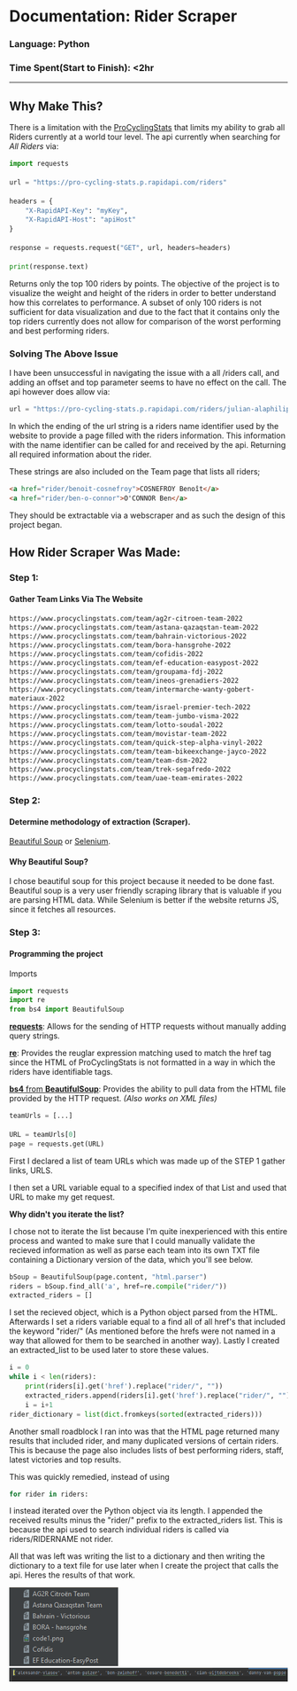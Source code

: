 # Documentation: Rider Scraper

### Language: Python
### Time Spent(Start to Finish): <2hr
<hr>

## Why Make This?

There is a limitation with the [ProCyclingStats](https://www.procyclingstats.com/) that limits my ability to grab all Riders currently at a world tour level. The api currently when searching for *All Riders* via: 

```python
import requests

url = "https://pro-cycling-stats.p.rapidapi.com/riders"

headers = {
	"X-RapidAPI-Key": "myKey",
	"X-RapidAPI-Host": "apiHost"
}

response = requests.request("GET", url, headers=headers)

print(response.text)
```
Returns only the top 100 riders by points. The objective of the project is to visualize the weight and height of the riders in order to better understand how this correlates to performance. A subset of only 100 riders is not sufficient for data visualization and due to the fact that it contains only the top riders currently does not allow for comparison of the worst performing and best performing riders.

### Solving The Above Issue

I have been unsuccessful in navigating the issue with a all /riders call, and adding an offset and top parameter seems to have no effect on the call. The api however does allow via: 

```python
url = "https://pro-cycling-stats.p.rapidapi.com/riders/julian-alaphilippe"
```
 In which the ending of the url string is a riders name identifier used by the website to provide a page filled with the riders information. This information with the name identifier can be called for and received by the api. Returning all required information about the rider.
 
These strings are also included on the Team page that lists all riders; 

```html
<a href="rider/benoit-cosnefroy">COSNEFROY Benoît</a>
<a href="rider/ben-o-connor">O'CONNOR Ben</a>
```
They should be extractable via a webscraper and as such the design of this project began. 

## How Rider Scraper Was Made:

### Step 1:
#### Gather Team Links Via The Website

```text
https://www.procyclingstats.com/team/ag2r-citroen-team-2022
https://www.procyclingstats.com/team/astana-qazaqstan-team-2022
https://www.procyclingstats.com/team/bahrain-victorious-2022
https://www.procyclingstats.com/team/bora-hansgrohe-2022
https://www.procyclingstats.com/team/cofidis-2022
https://www.procyclingstats.com/team/ef-education-easypost-2022
https://www.procyclingstats.com/team/groupama-fdj-2022
https://www.procyclingstats.com/team/ineos-grenadiers-2022
https://www.procyclingstats.com/team/intermarche-wanty-gobert-materiaux-2022
https://www.procyclingstats.com/team/israel-premier-tech-2022
https://www.procyclingstats.com/team/team-jumbo-visma-2022
https://www.procyclingstats.com/team/lotto-soudal-2022
https://www.procyclingstats.com/team/movistar-team-2022
https://www.procyclingstats.com/team/quick-step-alpha-vinyl-2022
https://www.procyclingstats.com/team/team-bikeexchange-jayco-2022
https://www.procyclingstats.com/team/team-dsm-2022
https://www.procyclingstats.com/team/trek-segafredo-2022
https://www.procyclingstats.com/team/uae-team-emirates-2022
```

### Step 2:
#### Determine methodology of extraction (Scraper).

[Beautiful Soup](https://www.crummy.com/software/BeautifulSoup/bs4/doc/) or [Selenium](https://www.selenium.dev/).

#### Why Beautiful Soup?

I chose beautiful soup for this project because it needed to be done fast. Beautiful soup is a very user friendly scraping library that is valuable if you are parsing HTML data. While Selenium is better if the website returns JS, since it fetches all resources.

### Step 3: 
#### Programming the project
Imports
```python
import requests
import re
from bs4 import BeautifulSoup
```
[**requests**](https://requests.readthedocs.io/en/latest/): Allows for the sending of HTTP requests without manually adding query strings. 

[**re**](https://docs.python.org/3/library/re.html): Provides the reuglar expression matching used to match the href tag since the HTML of ProCyclingStats is not formatted in a way in which the riders have identifiable tags. 

[**bs4** from **BeautifulSoup**](https://www.crummy.com/software/BeautifulSoup/bs4/doc/): Provides the ability to pull data from the HTML file provided by the HTTP request. *(Also works on XML files)*


```python
teamUrls = [...]

URL = teamUrls[0]
page = requests.get(URL)
```

First I declared a list of team URLs which was made up of the STEP 1 gather links, URLS.

I then set a URL variable equal to a specified index of that List and used that URL to make my get request.

**Why didn't you iterate the list?** 

I chose not to iterate the list because I'm quite inexperienced with this entire process and wanted to make sure that I could manually validate the recieved information as well as parse each team into its own TXT file containing a Dictionary version of the data, which you'll see below. 

```python
bSoup = BeautifulSoup(page.content, "html.parser")
riders = bSoup.find_all('a', href=re.compile("rider/"))
extracted_riders = []
```
I set the recieved object, which is a Python object parsed from the HTML. Afterwards I set a riders variable equal to a find all of all href's that included the keyword "rider/" (As mentioned before the hrefs were not named in a way that allowed for them to be searched in another way). Lastly I created an extracted_list to be used later to store these values.  

```python
i = 0
while i < len(riders):
    print(riders[i].get('href').replace("rider/", ""))
    extracted_riders.append(riders[i].get('href').replace("rider/", ""))
    i = i+1
rider_dictionary = list(dict.fromkeys(sorted(extracted_riders)))
```

Another small roadblock I ran into was that the HTML page returned many results that included rider, and many duplicated versions of certain riders. This is because the page also includes lists of best performing riders, staff, latest victories and top results. 

This was quickly remedied, instead of using 

```python
for rider in riders: 
```

I instead iterated over the Python object via its length. I appended the received results minus the "rider/" prefix to the extracted_riders list. This is because the api used to search individual riders is called via riders/RIDERNAME not rider.  

All that was left was writing the list to a dictionary and then writing the dictionary to a text file for use later when I create the project that calls the api. Heres the results of that work.

![img.png](img.png)
![img_1.png](img_1.png)

